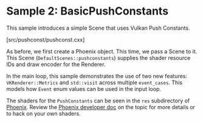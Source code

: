 # Sample 2: BasicPushConstants

This sample introduces a simple Scene that uses Vulkan Push Constants.

[src/pushconst/pushconst.cxx]

As before, we first create a Phoenix object.  This time, we pass a Scene to it.
This Scene (`DefaultScenes::pushconstants`) supplies the shader resource IDs and
draw encoder for the Renderer.

In the main loop, this sample demonstrates the use of two new features:
`VKRenderer::Metrics` and `std::visit` across multiple `event_cases`.  This
models how `Event` enum values can be used in the input loop.

The shaders for the `PushConstants` can be seen in the `res` subdirectory of
[Phoenix](https://github.com/phoenix-engine/phoenix).  Review the
[Phoenix developer doc](https://github.com/phoenix-engine/phoenix/blob/dev/doc/developer.md#shaders)
on the topic for more details or to hack on your own shaders.
